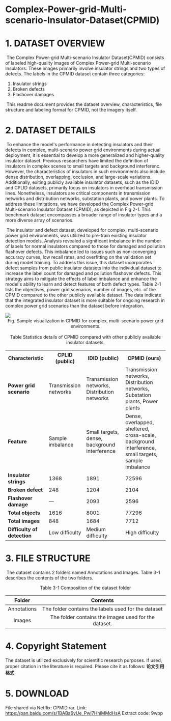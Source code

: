 # Complex-Power-grid-Multi-scenario-Insulator-Dataset(CPMID)

# 1. **DATASET OVERVIEW**

​	The Complex Power-grid Multi-scenario Insulator Dataset(CPMID) consists of labeled high-quality images of Complex Power-grid Multi-scenario Insulators. These images primarily involve insulator strings and two types of defects. The labels in the CPMID dataset contain three categories:

1. Insulator strings
2. Broken defects
3. Flashover damages

​	This readme document provides the dataset overview, characteristics, file structure and labeling format for CPMID, not the imagery itself.

# 2. **DATASET DETAILS**

​	To enhance the model's performance in detecting insulators and their defects in complex, multi-scenario power grid environments during actual deployment, it is essential to develop a more generalized and higher-quality insulator dataset. Previous researchers have limited the definition of insulators in complex scenes to small targets and background interferenc. However, the characteristics of insulators in such environments also include dense distribution, overlapping, occlusion, and large-scale variations. Additionally, exiting publicly available insulator datasets, such as the IDID and CPLID datasets, primarily focus on insulators in overhead transmission lines. Nonetheless, insulators are critical components in transmission networks and distribution networks, substation plants, and power plants. To address these limitations, we have developed the Complex Power-grid Multi-scenario Insulator Dataset (CPMID), as depicted in Fig 2-1. This benchmark dataset encompasses a broader range of insulator types and a more diverse array of scenarios. 

​	The insulator and defect dataset, developed for complex, multi-scenario power grid environments, was utilized to pre-train existing insulator detection models. Analysis revealed a significant imbalance in the number of labels for normal insulators compared to those for damaged and pollution flashover defects. This imbalance led to issues such as non-converging accuracy curves, low recall rates, and overfitting on the validation set during model training. To address this issue, this dataset incorporates defect samples from public insulator datasets into the individual dataset to increase the label count for damaged and pollution flashover defects. This strategy aims to mitigate the effects of label imbalance and enhance the model's ability to learn and detect features of both defect types. Table 2-1 lists the objectives, power grid scenarios, number of images, etc. of the CPMID compared to the other publicly available dataset. The data indicate that the integrated insulator dataset is more suitable for ongoing research in complex power grid scenarios than the dataset before integration.

<img src='Self-constructed insulator datasets for complex, multi-scenario power grid environments.png'>

<div align=center>Fig. Sample visualization in CPMID  for complex, multi-scenario power grid environments.</div>

<br>

<div align=center>Table Statistics details of CPMID compared with other publicly available insulator datasets.</div>

<table>
  <tr>
    <th>Characteristic</th>
    <th>CPLID (public)</th>
    <th>IDID (public)</th>
    <th>CPMID (ours)</th>
  </tr>
  <tr>
    <td><strong>Power grid scenario</strong></td>
    <td>Transmission networks</td>
    <td>Transmission networks, Distribution networks</td>
    <td>Transmission networks, Distribution networks, Substation plants, Power plants</td>
  </tr>
  <tr>
    <td><strong>Feature</strong></td>
    <td>Sample imbalance</td>
    <td>Small targets, dense, background interference</td>
    <td>Dense, overlapped, sheltered, cross-scale, background interference, small targets, sample imbalance</td>
  </tr>
  <tr>
    <td><strong>Insulator strings</strong></td>
    <td>1368</td>
    <td>1891</td>
    <td>72596</td>
  </tr>
  <tr>
    <td><strong>Broken defect</strong></td>
    <td>248</td>
    <td>1204</td>
    <td>2104</td>
  </tr>
  <tr>
    <td><strong>Flashover damage</strong></td>
    <td>&mdash;</td>
    <td>2093</td>
    <td>2596</td>
  </tr>
  <tr>
    <td><strong>Total objects</strong></td>
    <td>1616</td>
    <td>8001</td>
    <td>77296</td>
  </tr>
  <tr>
    <td><strong>Total images</strong></td>
    <td>848</td>
    <td>1684</td>
    <td>7712</td>
  </tr>
  <tr>
    <td><strong>Difficulty of detection</strong></td>
    <td>Low difficulty</td>
    <td>Medium difficulty</td>
    <td>High difficulty</td>
  </tr>
</table>


# 3. **FILE STRUCTURE**

​	The dataset contains 2 folders named Annotations and Images. Table 3-1 describes the contents of the two folders.

<div align=center>Table 3-1 Composition of the dataset folder</div>

|   Folder    |                       Contents                       |
| :---------: | :--------------------------------------------------: |
| Annotations | The folder contains the labels used for the dataset  |
|   Images    | The folder contains the images used for the dataset. |

# 4. Copyright Statement

The dataset is utilized exclusively for scientific research purposes. If used, proper citation in the literature is required. Please cite it as follows: **论文引用格式**

# 5. DOWNLOAD

File shared via Netflix:  CPMID.rar.
Link: https://pan.baidu.com/s/1BABa6yUe_PwI7HhiMMdHsA Extract code: 9wpp